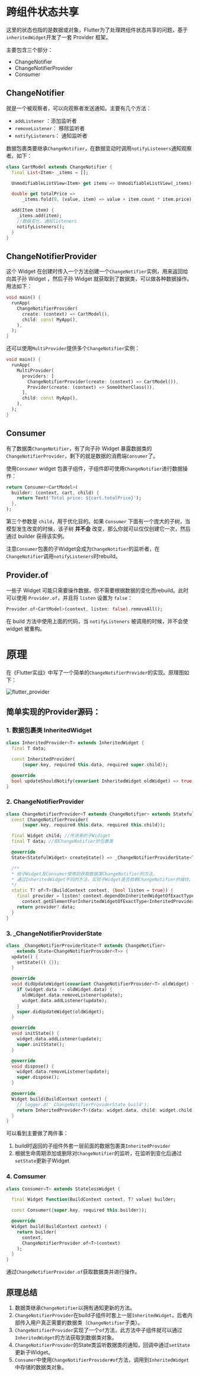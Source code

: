# 跨组件状态共享

这里的状态也指的是数据或对象，Flutter为了处理跨组件状态共享的问题，基于`inheritedWidget`开发了一套 Provider 框架。

主要包含三个部分：

- ChangeNotifier
- ChangeNotifierProvider
- Consumer

## ChangeNotifier

就是一个被观察者，可以向观察者发送通知。主要有几个方法：

- `addListener` ：添加监听者
- `removeListener`： 移除监听者
- `notifyListeners`： 通知监听者

数据包裹类要继承`ChangeNotifier`，在数据变动时调用`notifyListeners`通知观察者。如下：

```dart
class CartModel extends ChangeNotifier {
  final List<Item> _items = [];

  UnmodifiableListView<Item> get items => UnmodifiableListView(_items);

  double get totalPrice =>
      _items.fold(0, (value, item) => value + item.count * item.price);

  add(Item item) {
    _items.add(item);
    //数据变化，通知listeners
    notifyListeners();
  }
}
```

## ChangeNotifierProvider

这个 Widget 在创建时传入一个方法创建一个`ChangeNotifier`实例，用来返回给向其子孙 Widget ，然后子孙 Widget 就获取到了数据类，可以做各种数据操作。用法如下：

```dart
void main() {
  runApp(
    ChangeNotifierProvider(
      create: (context) => CartModel(),
      child: const MyApp(),
    ),
  );
}
```

还可以使用`MultiProvider`提供多个`ChangeNotifier`实例：

```dart
void main() {
  runApp(
    MultiProvider(
      providers: [
        ChangeNotifierProvider(create: (context) => CartModel()),
        Provider(create: (context) => SomeOtherClass()),
      ],
      child: const MyApp(),
    ),
  );
}
```

## Consumer

有了数据类`ChangeNotifier`，有了向子孙 Widget 暴露数据类的`ChangeNotifierProvider`，剩下的就是数据的消费端`Consumer`了。

使用`Consumer` widget 包裹子组件，子组件即可使用`ChangeNotifier`进行数据操作：

```dart
return Consumer<CartModel>(
  builder: (context, cart, child) {
    return Text('Total price: ${cart.totalPrice}');
  },
);
```

第三个参数是 `child`，用于优化目的。如果 `Consumer` 下面有一个庞大的子树，当模型发生改变的时候，该子树 **并不会** 改变，那么你就可以仅仅创建它一次，然后通过 builder 获得该实例。

注意`Consumer`包裹的子Widget会成为`ChangeNotifier`的监听者，在`ChangeNotifier`调用`notifyListeners`时rebuild。

##  Provider.of

一些子 Widget 可能只需要操作数据，但不需要根据数据的变化而rebuild。此时可以使用 `Provider.of`，并且将 `listen` 设置为 `false`：

```dart
Provider.of<CartModel>(context, listen: false).removeAll();
```

在 build 方法中使用上面的代码，当 `notifyListeners` 被调用的时候，并不会使 widget 被重构。

# 原理

在《Flutter实战》中写了一个简单的`ChangeNotifierProvider`的实现。原理图如下：

![flutter_provider](../../pictures/flutter_provider.jpg)

## 简单实现的Provider源码：

### 1. 数据包裹类 InheritedWidget

```dart
class InheritedProvider<T> extends InheritedWidget {
  final T data;

  const InheritedProvider(
      {super.key, required this.data, required super.child});

  @override
  bool updateShouldNotify(covariant InheritedWidget oldWidget) => true;
}
```

### 2. ChangeNotifierProvider

```dart
class ChangeNotifierProvider<T extends ChangeNotifier> extends StatefulWidget {
  const ChangeNotifierProvider(
      {super.key, required this.data, required this.child});

  final Widget child; //传进来的子Widiget
  final T data; //即ChangeNotifier的包裹类

  @override
  State<StatefulWidget> createState() => _ChangeNotifierProviderState<T>();

  /**
  * 给子Widget及Consumer使用的获取数据类ChangeNotifier的方法，
  * 通过InheritedWidget不同的方法，实现子Widget是否依赖ChangeNotifier的操作。
  */
  static T? of<T>(BuildContext context, {bool listen = true}) {
    final provider = listen? context.dependOnInheritedWidgetOfExactType<InheritedProvider<T>>() :
      context.getElementForInheritedWidgetOfExactType<InheritedProvider<T>>()?.widget as InheritedProvider<T>;
    return provider?.data;
  }
}
```

### 3. _ChangeNotifierProviderState

```dart
class _ChangeNotifierProviderState<T extends ChangeNotifier>
    extends State<ChangeNotifierProvider<T>> {
  update() {
    setState(() {});
  }

  @override
  void didUpdateWidget(covariant ChangeNotifierProvider<T> oldWidget) {
    if (widget.data != oldWidget.data) {
      oldWidget.data.removeListener(update);
      widget.data.addListener(update);
    }
    super.didUpdateWidget(oldWidget);
  }

  @override
  void initState() {
    widget.data.addListener(update);
    super.initState();
  }

  @override
  void dispose() {
    widget.data.removeListener(update);
    super.dispose();
  }

  @override
  Widget build(BuildContext context) {
    // logger.d('_ChangeNotifierProviderState build');
    return InheritedProvider<T>(data: widget.data, child: widget.child);
  }
}
```

可以看到主要做了两件事：

1. build时返回的子组件外套一层前面的数据包裹类`InheritedProvider`
2. 根据生命周期添加或删除对`ChangeNotifier`的监听，在监听到变化后通过`setState`更新子Widget

### 4. Comsumer

```dart
class Consumer<T> extends StatelessWidget {

  final Widget Function(BuildContext context, T? value) builder;

  const Consumer({super.key, required this.builder});

  @override
  Widget build(BuildContext context) {
    return builder(
      context,
      ChangeNotifierProvider.of<T>(context)
    );
  }
}
```

通过`ChangeNotifierProvider.of`获取数据类并进行操作。



## 原理总结

1. 数据类继承`ChangeNotifier`以拥有通知更新的方法。
2. `ChangeNotifierProvider`在build子组件时套上一层`InheritedWidget`，后者内部传入用户真正需要的数据类（`ChangeNotifier`子类）。
3. `ChangeNotifierProvider`实现了一个`of`方法，此方法中子组件就可以通过`InheritedWidget`的方法获取到数据类对象。
4. `ChangeNotifierProvider`的State类监听数据类的通知，回调中通过`setState`更新子Widget。
5. `Consumer`中使用`ChangeNotifierProvider#of`方法，调用到`InheritedWidget`中存储的数据类对象。